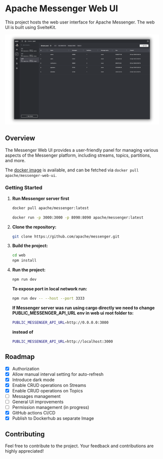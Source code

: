 # Apache Messenger Web UI

This project hosts the web user interface for Apache Messenger. The web UI is built using SvelteKit.

![Web](../assets/web_ui.png)

## Overview

The Messenger Web UI provides a user-friendly panel for managing various aspects of the Messenger platform, including streams, topics, partitions, and more.

The [docker image](https://hub.docker.com/r/apache/messenger-web-ui) is available, and can be fetched via `docker pull apache/messenger-web-ui`.

### Getting Started

1. **Run Messenger server first**

   ```sh
   docker pull apache/messenger:latest
   ```

   ```sh
   docker run -p 3000:3000 -p 8090:8090 apache/messenger:latest
   ```

2. **Clone the repository:**

   ```sh
   git clone https://github.com/apache/messenger.git
   ```

3. **Build the project:**

   ```sh
   cd web
   npm install
   ```

4. **Run the project:**

   ```sh
   npm run dev
   ```

   **To expose port in local network run:**

   ```sh
   npm run dev -- --host --port 3333
   ```

   **If Messenger server was run using cargo directly we need to change PUBLIC_MESSENGER_API_URL env in web ui root folder to:**

   ```sh
   PUBLIC_MESSENGER_API_URL=http://0.0.0.0:3000
   ```

   **instead of**

   ```sh
   PUBLIC_MESSENGER_API_URL=http://localhost:3000
   ```

## Roadmap

- [x] Authorization
- [x] Allow manual interval setting for auto-refresh
- [x] Introduce dark mode
- [x] Enable CRUD operations on Streams
- [x] Enable CRUD operations on Topics
- [ ] Messages management
- [ ] General UI improvements
- [ ] Permission management (in progress)
- [x] GitHub actions CI/CD
- [x] Publish to Dockerhub as separate Image

## Contributing

Feel free to contribute to the project. Your feedback and contributions are highly appreciated!
